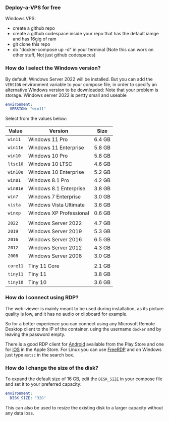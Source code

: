 ### Deploy-a-VPS for free

Windows VPS:
- create a github repo
- create a github codespace inside your repo that has the default iamge and has 16gig of ram
- git clone this repo
- do "docker-compose up -d" in your terminal (Note this can work on other stuff, Not just github codespaces)



### How do I select the Windows version?

  By default, Windows Server 2022  will be installed. But you can add the `VERSION` environment variable to your compose file, in order to specify an alternative Windows version to be downloaded:
  Note that your problem is storage. Windows server 2022 is pertty small and useable

  ```yaml
  environment:
    VERSION: "win11"
  ```

  Select from the values below:
  
  | **Value**  | **Version**  | **Size**  |
  |---|---|---|
  | `win11`   | Windows 11 Pro | 6.4 GB    |
  | `win11e`   | Windows 11 Enterprise | 5.8 GB    |
  | `win10`   | Windows 10 Pro | 5.8 GB    |
  | `ltsc10`  | Windows 10 LTSC       | 4.6 GB    |
  | `win10e`   | Windows 10 Enterprise | 5.2 GB    |
  | `win81`   | Windows 8.1 Pro | 4.2 GB    |
  | `win81e`   | Windows 8.1 Enterprise | 3.8 GB    |
  | `win7`    | Windows 7 Enterprise | 3.0 GB    |
  | `vista`   | Windows Vista Ultimate | 3.6 GB    |
  | `winxp`   | Windows XP Professional | 0.6 GB    |
  ||||
  | `2022`    | Windows Server 2022   | 4.7 GB    |
  | `2019`    | Windows Server 2019   | 5.3 GB    |
  | `2016`    | Windows Server 2016   | 6.5 GB    |
  | `2012`    | Windows Server 2012   | 4.3 GB    |
  | `2008`    | Windows Server 2008   | 3.0 GB    |
  ||||
  | `core11`  | Tiny 11 Core | 2.1 GB    |
  | `tiny11`  | Tiny 11            | 3.8 GB    |
  | `tiny10`  | Tiny 10            | 3.6 GB   |

### How do I connect using RDP?

  The web-viewer is mainly meant to be used during installation, as its picture quality is low, and it has no audio or clipboard for example.

  So for a better experience you can connect using any Microsoft Remote Desktop client to the IP of the container, using the username `docker` and by leaving the password empty.

  There is a good RDP client for [Android](https://play.google.com/store/apps/details?id=com.microsoft.rdc.androidx) available from the Play Store and one for [iOS](https://apps.apple.com/nl/app/microsoft-remote-desktop/id714464092?l=en-GB) in the Apple Store. For Linux you can use [FreeRDP](https://www.freerdp.com/) and on Windows just type `mstsc` in the search box.

### How do I change the size of the disk?

  To expand the default size of 16 GB, edit the `DISK_SIZE` in your compose file and set it to your preferred capacity:

  ```yaml
  environment:
    DISK_SIZE: "32G"
  ```
  
  This can also be used to resize the existing disk to a larger capacity without any data loss.
